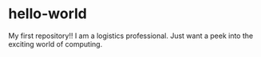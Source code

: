 # hello-world
My first repository!!
I am a logistics professional. Just want a peek into the exciting world of computing. 
